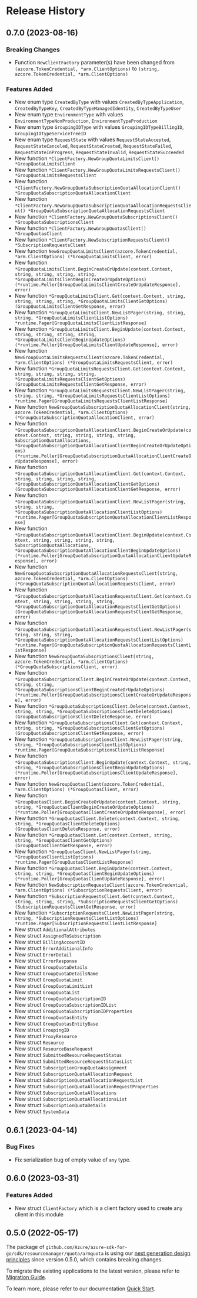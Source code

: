 # Release History

## 0.7.0 (2023-08-16)
### Breaking Changes

- Function `NewClientFactory` parameter(s) have been changed from `(azcore.TokenCredential, *arm.ClientOptions)` to `(string, azcore.TokenCredential, *arm.ClientOptions)`

### Features Added

- New enum type `CreatedByType` with values `CreatedByTypeApplication`, `CreatedByTypeKey`, `CreatedByTypeManagedIdentity`, `CreatedByTypeUser`
- New enum type `EnvironmentType` with values `EnvironmentTypeNonProduction`, `EnvironmentTypeProduction`
- New enum type `GroupingIDType` with values `GroupingIDTypeBillingID`, `GroupingIDTypeServiceTreeID`
- New enum type `RequestState` with values `RequestStateAccepted`, `RequestStateCanceled`, `RequestStateCreated`, `RequestStateFailed`, `RequestStateInProgress`, `RequestStateInvalid`, `RequestStateSucceeded`
- New function `*ClientFactory.NewGroupQuotaLimitsClient() *GroupQuotaLimitsClient`
- New function `*ClientFactory.NewGroupQuotaLimitsRequestsClient() *GroupQuotaLimitsRequestsClient`
- New function `*ClientFactory.NewGroupQuotaSubscriptionQuotaAllocationClient() *GroupQuotaSubscriptionQuotaAllocationClient`
- New function `*ClientFactory.NewGroupQuotaSubscriptionQuotaAllocationRequestsClient() *GroupQuotaSubscriptionQuotaAllocationRequestsClient`
- New function `*ClientFactory.NewGroupQuotaSubscriptionsClient() *GroupQuotaSubscriptionsClient`
- New function `*ClientFactory.NewGroupQuotasClient() *GroupQuotasClient`
- New function `*ClientFactory.NewSubscriptionRequestsClient() *SubscriptionRequestsClient`
- New function `NewGroupQuotaLimitsClient(azcore.TokenCredential, *arm.ClientOptions) (*GroupQuotaLimitsClient, error)`
- New function `*GroupQuotaLimitsClient.BeginCreateOrUpdate(context.Context, string, string, string, string, *GroupQuotaLimitsClientBeginCreateOrUpdateOptions) (*runtime.Poller[GroupQuotaLimitsClientCreateOrUpdateResponse], error)`
- New function `*GroupQuotaLimitsClient.Get(context.Context, string, string, string, string, *GroupQuotaLimitsClientGetOptions) (GroupQuotaLimitsClientGetResponse, error)`
- New function `*GroupQuotaLimitsClient.NewListPager(string, string, string, *GroupQuotaLimitsClientListOptions) *runtime.Pager[GroupQuotaLimitsClientListResponse]`
- New function `*GroupQuotaLimitsClient.BeginUpdate(context.Context, string, string, string, string, *GroupQuotaLimitsClientBeginUpdateOptions) (*runtime.Poller[GroupQuotaLimitsClientUpdateResponse], error)`
- New function `NewGroupQuotaLimitsRequestsClient(azcore.TokenCredential, *arm.ClientOptions) (*GroupQuotaLimitsRequestsClient, error)`
- New function `*GroupQuotaLimitsRequestsClient.Get(context.Context, string, string, string, string, *GroupQuotaLimitsRequestsClientGetOptions) (GroupQuotaLimitsRequestsClientGetResponse, error)`
- New function `*GroupQuotaLimitsRequestsClient.NewListPager(string, string, string, *GroupQuotaLimitsRequestsClientListOptions) *runtime.Pager[GroupQuotaLimitsRequestsClientListResponse]`
- New function `NewGroupQuotaSubscriptionQuotaAllocationClient(string, azcore.TokenCredential, *arm.ClientOptions) (*GroupQuotaSubscriptionQuotaAllocationClient, error)`
- New function `*GroupQuotaSubscriptionQuotaAllocationClient.BeginCreateOrUpdate(context.Context, string, string, string, string, SubscriptionQuotaAllocations, *GroupQuotaSubscriptionQuotaAllocationClientBeginCreateOrUpdateOptions) (*runtime.Poller[GroupQuotaSubscriptionQuotaAllocationClientCreateOrUpdateResponse], error)`
- New function `*GroupQuotaSubscriptionQuotaAllocationClient.Get(context.Context, string, string, string, string, *GroupQuotaSubscriptionQuotaAllocationClientGetOptions) (GroupQuotaSubscriptionQuotaAllocationClientGetResponse, error)`
- New function `*GroupQuotaSubscriptionQuotaAllocationClient.NewListPager(string, string, string, *GroupQuotaSubscriptionQuotaAllocationClientListOptions) *runtime.Pager[GroupQuotaSubscriptionQuotaAllocationClientListResponse]`
- New function `*GroupQuotaSubscriptionQuotaAllocationClient.BeginUpdate(context.Context, string, string, string, string, SubscriptionQuotaAllocations, *GroupQuotaSubscriptionQuotaAllocationClientBeginUpdateOptions) (*runtime.Poller[GroupQuotaSubscriptionQuotaAllocationClientUpdateResponse], error)`
- New function `NewGroupQuotaSubscriptionQuotaAllocationRequestsClient(string, azcore.TokenCredential, *arm.ClientOptions) (*GroupQuotaSubscriptionQuotaAllocationRequestsClient, error)`
- New function `*GroupQuotaSubscriptionQuotaAllocationRequestsClient.Get(context.Context, string, string, string, string, *GroupQuotaSubscriptionQuotaAllocationRequestsClientGetOptions) (GroupQuotaSubscriptionQuotaAllocationRequestsClientGetResponse, error)`
- New function `*GroupQuotaSubscriptionQuotaAllocationRequestsClient.NewListPager(string, string, string, *GroupQuotaSubscriptionQuotaAllocationRequestsClientListOptions) *runtime.Pager[GroupQuotaSubscriptionQuotaAllocationRequestsClientListResponse]`
- New function `NewGroupQuotaSubscriptionsClient(string, azcore.TokenCredential, *arm.ClientOptions) (*GroupQuotaSubscriptionsClient, error)`
- New function `*GroupQuotaSubscriptionsClient.BeginCreateOrUpdate(context.Context, string, string, *GroupQuotaSubscriptionsClientBeginCreateOrUpdateOptions) (*runtime.Poller[GroupQuotaSubscriptionsClientCreateOrUpdateResponse], error)`
- New function `*GroupQuotaSubscriptionsClient.Delete(context.Context, string, string, *GroupQuotaSubscriptionsClientDeleteOptions) (GroupQuotaSubscriptionsClientDeleteResponse, error)`
- New function `*GroupQuotaSubscriptionsClient.Get(context.Context, string, string, *GroupQuotaSubscriptionsClientGetOptions) (GroupQuotaSubscriptionsClientGetResponse, error)`
- New function `*GroupQuotaSubscriptionsClient.NewListPager(string, string, *GroupQuotaSubscriptionsClientListOptions) *runtime.Pager[GroupQuotaSubscriptionsClientListResponse]`
- New function `*GroupQuotaSubscriptionsClient.BeginUpdate(context.Context, string, string, *GroupQuotaSubscriptionsClientBeginUpdateOptions) (*runtime.Poller[GroupQuotaSubscriptionsClientUpdateResponse], error)`
- New function `NewGroupQuotasClient(azcore.TokenCredential, *arm.ClientOptions) (*GroupQuotasClient, error)`
- New function `*GroupQuotasClient.BeginCreateOrUpdate(context.Context, string, string, *GroupQuotasClientBeginCreateOrUpdateOptions) (*runtime.Poller[GroupQuotasClientCreateOrUpdateResponse], error)`
- New function `*GroupQuotasClient.Delete(context.Context, string, string, *GroupQuotasClientDeleteOptions) (GroupQuotasClientDeleteResponse, error)`
- New function `*GroupQuotasClient.Get(context.Context, string, string, *GroupQuotasClientGetOptions) (GroupQuotasClientGetResponse, error)`
- New function `*GroupQuotasClient.NewListPager(string, *GroupQuotasClientListOptions) *runtime.Pager[GroupQuotasClientListResponse]`
- New function `*GroupQuotasClient.BeginUpdate(context.Context, string, string, *GroupQuotasClientBeginUpdateOptions) (*runtime.Poller[GroupQuotasClientUpdateResponse], error)`
- New function `NewSubscriptionRequestsClient(azcore.TokenCredential, *arm.ClientOptions) (*SubscriptionRequestsClient, error)`
- New function `*SubscriptionRequestsClient.Get(context.Context, string, string, string, *SubscriptionRequestsClientGetOptions) (SubscriptionRequestsClientGetResponse, error)`
- New function `*SubscriptionRequestsClient.NewListPager(string, string, *SubscriptionRequestsClientListOptions) *runtime.Pager[SubscriptionRequestsClientListResponse]`
- New struct `AdditionalAttributes`
- New struct `AssignedToSubscription`
- New struct `BillingAccountID`
- New struct `ErrorAdditionalInfo`
- New struct `ErrorDetail`
- New struct `ErrorResponse`
- New struct `GroupQuotaDetails`
- New struct `GroupQuotaDetailsName`
- New struct `GroupQuotaLimit`
- New struct `GroupQuotaLimitList`
- New struct `GroupQuotaList`
- New struct `GroupQuotaSubscriptionID`
- New struct `GroupQuotaSubscriptionIDList`
- New struct `GroupQuotaSubscriptionIDProperties`
- New struct `GroupQuotasEntity`
- New struct `GroupQuotasEntityBase`
- New struct `GroupingID`
- New struct `ProxyResource`
- New struct `Resource`
- New struct `ResourceBaseRequest`
- New struct `SubmittedResourceRequestStatus`
- New struct `SubmittedResourceRequestStatusList`
- New struct `SubscriptionGroupQuotaAssignment`
- New struct `SubscriptionQuotaAllocationRequest`
- New struct `SubscriptionQuotaAllocationRequestList`
- New struct `SubscriptionQuotaAllocationRequestProperties`
- New struct `SubscriptionQuotaAllocations`
- New struct `SubscriptionQuotaAllocationsList`
- New struct `SubscriptionQuotaDetails`
- New struct `SystemData`


## 0.6.1 (2023-04-14)
### Bug Fixes

- Fix serialization bug of empty value of `any` type.


## 0.6.0 (2023-03-31)
### Features Added

- New struct `ClientFactory` which is a client factory used to create any client in this module


## 0.5.0 (2022-05-17)

The package of `github.com/Azure/azure-sdk-for-go/sdk/resourcemanager/quota/armquota` is using our [next generation design principles](https://azure.github.io/azure-sdk/general_introduction.html) since version 0.5.0, which contains breaking changes.

To migrate the existing applications to the latest version, please refer to [Migration Guide](https://aka.ms/azsdk/go/mgmt/migration).

To learn more, please refer to our documentation [Quick Start](https://aka.ms/azsdk/go/mgmt).